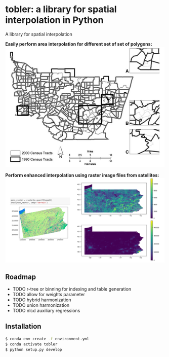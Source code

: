 # tobler: a library for spatial interpolation in Python

A library for spatial interpolation

**Easily perform area interpolation for different set of set of polygons:**
![](figs/toy_census_tracts_example.png)

**Perform enhanced interpolation using raster image files from satellites:**
![](figs/raster_lattice_example.png)

## Roadmap

* TODO r-tree or binning for indexing and table generation
* TODO allow for weights parameter
* TODO hybrid harmonization
* TODO union harmonization
* TODO nlcd auxiliary regressions


## Installation

```bash
$ conda env create -f environment.yml
$ conda activate tobler 
$ python setup.py develop
```

